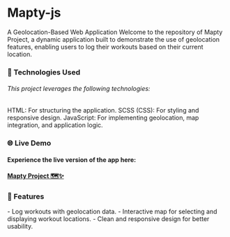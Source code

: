 # Mapty-js
A Geolocation-Based Web Application  Welcome to the repository of Mapty Project, a dynamic application built to demonstrate the use of geolocation features, enabling users to log their workouts based on their current location.

<h3>🔧 Technologies Used</h3> <h6>This project leverages the following technologies:</h6>
HTML: For structuring the application.
SCSS (CSS): For styling and responsive design.
JavaScript: For implementing geolocation, map integration, and application logic.
<h3>🌐 Live Demo</h3> <h4>Experience the live version of the app here:</h4> <h4><a href="https://yourusername.github.io/MaptyProject/">Mapty Project 🗺️✨</a></h4>
<h3>📌 Features</h3> - Log workouts with geolocation data. - Interactive map for selecting and displaying workout locations. - Clean and responsive design for better usability.
